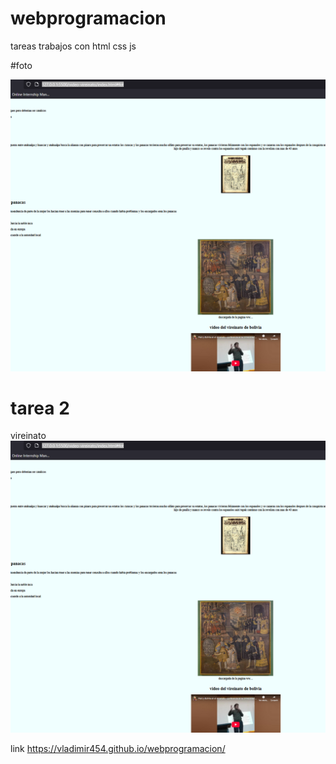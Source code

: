 # webprogramacion
tareas trabajos con html css js

#foto

![alt text](image.png)

# tarea 2
vireinato
 ![alt text](image.png)

 link https://vladimir454.github.io/webprogramacion/
